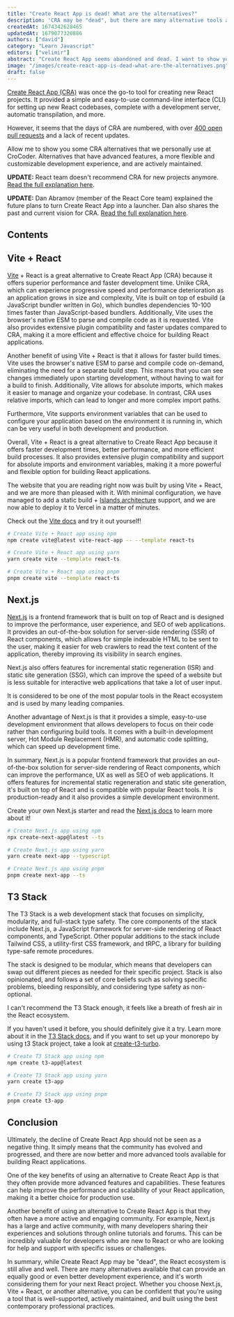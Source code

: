 ```yaml
---
title: "Create React App is dead! What are the alternatives?"
description: 'CRA may be "dead", but there are many alternative tools available for building React applications that offer superior performance, faster development times and extensive plugin compatibility.'
createdAt: 1674342628465
updatedAt: 1679077320886
authors: ["david"]
category: "Learn Javascript"
editors: ["velimir"]
abstract: "Create React App seems abandoned and dead. I want to show you some great alternatives that we personally use at CroCoder. T3 Stack is a web development stack created by Theo that focuses on simplicity, modularity, and full-stack type safety. Its core pieces are Next.js, TypeScript, and Tailwind CSS. T3 Stack is a great alternative to Create React App (CRA) because it offers superior performance, faster development time, and is actively maintained. Vite + React is a great alternative to Create React App (CRA) because it offers superior performance and faster development time. Additionally, Next.js is a frontend framework that is built on top of React and is designed to improve the performance, user experience, and SEO of web applications. It provides an out-of-the-box solution for server-side rendering (SSR) of React components, which allows for simple indexable HTML to be sent to the user, making it easier for web crawlers to read the text content of the application, thereby improving its visibility in search engines."
image: "/images/create-react-app-is-dead-what-are-the-alternatives.png"
draft: false
---
```



[Create React App (CRA)](https://github.com/facebook/create-react-app) was once the go-to tool for creating new React projects. It provided a simple and easy-to-use command-line interface (CLI) for setting up new React codebases, complete with a development server, automatic transpilation, and more. 

However, it seems that the days of CRA are numbered, with over [400 open pull requests](https://github.com/facebook/create-react-app/pulls) and a lack of recent updates. 

Allow me to show you some CRA alternatives that we personally use at CroCoder. Alternatives that have advanced features, a more flexible and customizable development experience, and are actively maintained.

**UPDATE:** React team doesn't recommend CRA for new projects anymore. [Read the full explanation here](https://react.dev/learn/start-a-new-react-project#building-with-a-full-featured-framework).

**UPDATE:** Dan Abramov (member of the React Core team) explained the future plans to turn Create React App into a launcher. Dan also shares the past and current vision for CRA. [Read the full explanation here](https://github.com/reactjs/reactjs.org/pull/5487#issuecomment-1409720741).

## Contents

## Vite + React

[Vite](https://vitejs.dev/) + React is a great alternative to Create React App (CRA) because it offers superior performance and faster development time. Unlike CRA, which can experience progressive speed and performance deterioration as an application grows in size and complexity, Vite is built on top of esbuild (a JavaScript bundler written in Go), which bundles dependencies 10-100 times faster than JavaScript-based bundlers. Additionally, Vite uses the browser's native ESM to parse and compile code as it is requested. Vite also provides extensive plugin compatibility and faster updates compared to CRA, making it a more efficient and effective choice for building React applications.

Another benefit of using Vite + React is that it allows for faster build times. Vite uses the browser's native ESM to parse and compile code on-demand, eliminating the need for a separate build step. This means that you can see changes immediately upon starting development, without having to wait for a build to finish. Additionally, Vite allows for absolute imports, which makes it easier to manage and organize your codebase. In contrast, CRA uses relative imports, which can lead to longer and more complex import paths.

Furthermore, Vite supports environment variables that can be used to configure your application based on the environment it is running in, which can be very useful in both development and production.

Overall, Vite + React is a great alternative to Create React App because it offers faster development times, better performance, and more efficient build processes. It also provides extensive plugin compatibility and support for absolute imports and environment variables, making it a more powerful and flexible option for building React applications.

The website that you are reading right now was built by using Vite + React, and we are more than pleased with it. With minimal configuration, we have managed to add a static build + [Islands architecture](https://www.patterns.dev/posts/islands-architecture/) support, and we are now able to deploy it to Vercel in a matter of minutes. 

Check out the [Vite docs](https://vitejs.dev/guide/#scaffolding-your-first-vite-project) and try it out yourself!

```bash
# Create Vite + React app using npm
npm create vite@latest vite-react-app -- --template react-ts

# Create Vite + React app using yarn
yarn create vite --template react-ts

# Create Vite + React app using pnpm
pnpm create vite --template react-ts
```


## Next.js

[Next.js](https://nextjs.org/) is a frontend framework that is built on top of React and is designed to improve the performance, user experience, and SEO of web applications. It provides an out-of-the-box solution for server-side rendering (SSR) of React components, which allows for simple indexable HTML to be sent to the user, making it easier for web crawlers to read the text content of the application, thereby improving its visibility in search engines. 

Next.js also offers features for incremental static regeneration (ISR) and static site generation (SSG), which can improve the speed of a website but is less suitable for interactive web applications that take a lot of user input. 

It is considered to be one of the most popular tools in the React ecosystem and is used by many leading companies.

Another advantage of Next.js is that it provides a simple, easy-to-use development environment that allows developers to focus on their code rather than configuring build tools. It comes with a built-in development server, Hot Module Replacement (HMR), and automatic code splitting, which can speed up development time.

In summary, Next.js is a popular frontend framework that provides an out-of-the-box solution for server-side rendering of React components, which can improve the performance, UX as well as SEO of web applications. It offers features for incremental static regeneration and static site generation, it's built on top of React and is compatible with popular React tools. It is production-ready and it also provides a simple development environment.

Create your own Next.js starter and read the [Next.js docs](https://nextjs.org/docs/getting-started) to learn more about it!

```bash
# Create Next.js app using npm
npx create-next-app@latest --ts

# Create Next.js app using yarn
yarn create next-app --typescript

# Create Next.js app using pnpm
pnpm create next-app --ts
```

## T3 Stack 

The T3 Stack is a web development stack that focuses on simplicity, modularity, and full-stack type safety. The core components of the stack include Next.js, a JavaScript framework for server-side rendering of React components, and TypeScript. Other popular additions to the stack include Tailwind CSS, a utility-first CSS framework, and tRPC, a library for building type-safe remote procedures. 

The stack is designed to be modular, which means that developers can swap out different pieces as needed for their specific project. Stack is also opinionated, and follows a set of core beliefs such as solving specific problems, bleeding responsibly, and considering type safety as non-optional.

I can't recommend the T3 Stack enough, it feels like a breath of fresh air in the React ecosystem.

If you haven't used it before, you should definitely give it a try. Learn more about it in the [T3 Stack docs](https://create.t3.gg/en/introduction), and if you want to set up your monorepo by using t3 Stack project, take a look at [create-t3-turbo](https://github.com/t3-oss/create-t3-turbo).

```bash
# Create T3 Stack app using npm
npm create t3-app@latest

# Create T3 Stack app using yarn
yarn create t3-app

# Create T3 Stack app using pnpm
pnpm create t3-app
```

## Conclusion

Ultimately, the decline of Create React App should not be seen as a negative thing. It simply means that the community has evolved and progressed, and there are now better and more advanced tools available for building React applications.

One of the key benefits of using an alternative to Create React App is that they often provide more advanced features and capabilities. These features can help improve the performance and scalability of your React application, making it a better choice for production use.

Another benefit of using an alternative to Create React App is that they often have a more active and engaging community. For example, Next.js has a large and active community, with many developers sharing their experiences and solutions through online tutorials and forums. This can be incredibly valuable for developers who are new to React or who are looking for help and support with specific issues or challenges.

In summary, while Create React App may be "dead", the React ecosystem is still alive and well. There are many alternatives available that can provide an equally good or even better development experience, and it's worth considering them for your next React project. Whether you choose Next.js, Vite + React, or another alternative, you can be confident that you're using a tool that is well-supported, actively maintained, and built using the best contemporary professional practices.
